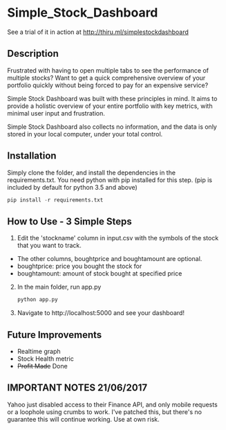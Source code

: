 # Simple_Stock_Dashboard

See a trial of it in action at http://thiru.ml/simplestockdashboard

## Description

Frustrated with having to open multiple tabs to see the performance of multiple stocks? Want to get a quick comprehensive overview of your portfolio quickly without being forced to pay for an expensive service?

Simple Stock Dashboard was built with these principles in mind. It aims to provide a holistic overview of your entire portfolio with key metrics, with minimal user input and frustration.

Simple Stock Dashboard also collects no information, and the data is only stored in your local computer, under your total control.

## Installation

Simply clone the folder, and install the dependencies in the requirements.txt. You need python with pip installed for this step. (pip is included by default for python 3.5 and above)

```python
pip install -r requirements.txt
```

## How to Use - 3 Simple Steps

1. Edit the 'stockname' column in input.csv with the symbols of the stock that you want to track. 
  + The other columns, boughtprice and boughtamount are optional.
  + boughtprice: price you bought the stock for
  + boughtamount: amount of stock bought at specified price

2. In the main folder, run app.py

   ```python
   python app.py
   ```

3. Navigate to http://localhost:5000 and see your dashboard!

## Future Improvements

+ Realtime graph
+ Stock Health metric
+ ~~Profit Made~~ Done

## IMPORTANT NOTES 21/06/2017
Yahoo just disabled access to their Finance API, and only mobile requests or a loophole using crumbs to work. I've patched this, but there's no guarantee this will continue working. Use at own risk.


